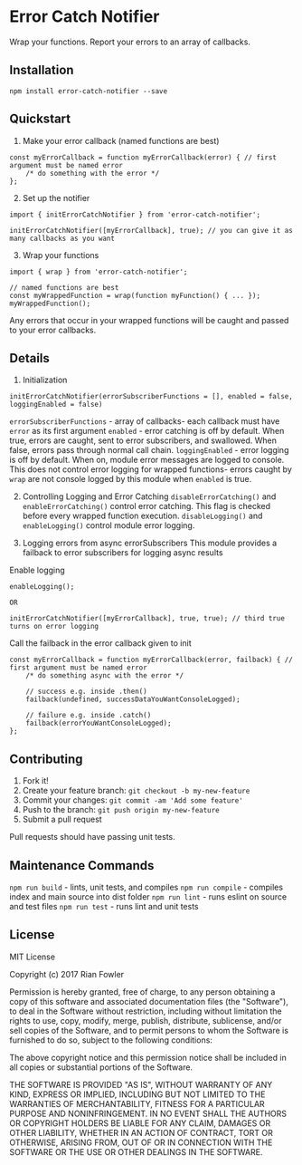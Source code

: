 # Error Catch Notifier

Wrap your functions. Report your errors to an array of callbacks.

## Installation

`npm install error-catch-notifier --save`

## Quickstart

1. Make your error callback (named functions are best)
```
const myErrorCallback = function myErrorCallback(error) { // first argument must be named error
    /* do something with the error */
};
```

2. Set up the notifier
```
import { initErrorCatchNotifier } from 'error-catch-notifier';

initErrorCatchNotifier([myErrorCallback], true); // you can give it as many callbacks as you want
```

3. Wrap your functions
```
import { wrap } from 'error-catch-notifier';

// named functions are best
const myWrappedFunction = wrap(function myFunction() { ... });
myWrappedFunction();
```

Any errors that occur in your wrapped functions will be caught and passed to your error callbacks.

## Details
1. Initialization

`initErrorCatchNotifier(errorSubscriberFunctions = [], enabled = false, loggingEnabled = false)`

`errorSubscriberFunctions` - array of callbacks- each callback must have `error` as its first argument
`enabled` - error catching is off by default. When true, errors are caught, sent to error subscribers, and swallowed. When false, errors pass through normal call chain.
`loggingEnabled` - error logging is off by default. When on, module error messages are logged to console. This does not control error logging for wrapped functions- errors caught by `wrap` are not console logged by this module when `enabled` is true.

2. Controlling Logging and Error Catching
`disableErrorCatching()` and `enableErrorCatching()` control error catching. This flag is checked before every wrapped function execution.
`disableLogging()` and `enableLogging()` control module error logging.

3. Logging errors from async errorSubscribers
This module provides a failback to error subscribers for logging async results

Enable logging
```
enableLogging();

OR

initErrorCatchNotifier([myErrorCallback], true, true); // third true turns on error logging
```

Call the failback in the error callback given to init
```
const myErrorCallback = function myErrorCallback(error, failback) { // first argument must be named error
    /* do something async with the error */

    // success e.g. inside .then()
    failback(undefined, successDataYouWantConsoleLogged);

    // failure e.g. inside .catch()
    failback(errorYouWantConsoleLogged);
};
```

## Contributing

1. Fork it!
2. Create your feature branch: `git checkout -b my-new-feature`
3. Commit your changes: `git commit -am 'Add some feature'`
4. Push to the branch: `git push origin my-new-feature`
5. Submit a pull request

Pull requests should have passing unit tests.

## Maintenance Commands

`npm run build` - lints, unit tests, and compiles
`npm run compile` - compiles index and main source into dist folder
`npm run lint` - runs eslint on source and test files
`npm run test` - runs lint and unit tests

## License

MIT License

Copyright (c) 2017 Rian Fowler

Permission is hereby granted, free of charge, to any person obtaining a copy
of this software and associated documentation files (the "Software"), to deal
in the Software without restriction, including without limitation the rights
to use, copy, modify, merge, publish, distribute, sublicense, and/or sell
copies of the Software, and to permit persons to whom the Software is
furnished to do so, subject to the following conditions:

The above copyright notice and this permission notice shall be included in all
copies or substantial portions of the Software.

THE SOFTWARE IS PROVIDED "AS IS", WITHOUT WARRANTY OF ANY KIND, EXPRESS OR
IMPLIED, INCLUDING BUT NOT LIMITED TO THE WARRANTIES OF MERCHANTABILITY,
FITNESS FOR A PARTICULAR PURPOSE AND NONINFRINGEMENT. IN NO EVENT SHALL THE
AUTHORS OR COPYRIGHT HOLDERS BE LIABLE FOR ANY CLAIM, DAMAGES OR OTHER
LIABILITY, WHETHER IN AN ACTION OF CONTRACT, TORT OR OTHERWISE, ARISING FROM,
OUT OF OR IN CONNECTION WITH THE SOFTWARE OR THE USE OR OTHER DEALINGS IN THE
SOFTWARE.
